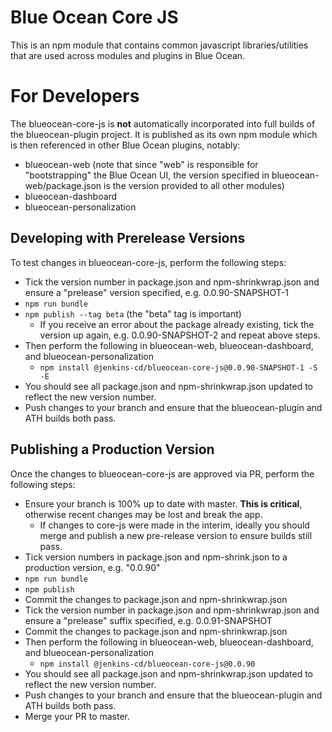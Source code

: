 # Blue Ocean Core JS

This is an npm module that contains common javascript libraries/utilities that are used across modules and plugins in Blue Ocean.
 
# For Developers

The blueocean-core-js is **not** automatically incorporated into full builds of the blueocean-plugin project.
It is published as its own npm module which is then referenced in other Blue Ocean plugins, notably:
- blueocean-web (note that since "web" is responsible for "bootstrapping" the Blue Ocean UI, the version specified in blueocean-web/package.json is the version provided to all other modules)
- blueocean-dashboard
- blueocean-personalization

## Developing with Prerelease Versions

To test changes in blueocean-core-js, perform the following steps:
- Tick the version number in package.json and npm-shrinkwrap.json and ensure a "prelease" version specified, e.g. 0.0.90-SNAPSHOT-1
- `npm run bundle`
- `npm publish --tag beta` (the "beta" tag is important)
   - If you receive an error about the package already existing, tick the version up again, e.g. 0.0.90-SNAPSHOT-2 and repeat above steps.
- Then perform the following in blueocean-web, blueocean-dashboard, and blueocean-personalization
   - `npm install @jenkins-cd/blueocean-core-js@0.0.90-SNAPSHOT-1 -S -E`
- You should see all package.json and npm-shrinkwrap.json updated to reflect the new version number.
- Push changes to your branch and ensure that the blueocean-plugin and ATH builds both pass.

## Publishing a Production Version

Once the changes to blueocean-core-js are approved via PR, perform the following steps:
- Ensure your branch is 100% up to date with master. **This is critical**, otherwise recent changes may be lost and break the app.
   - If changes to core-js were made in the interim, ideally you should merge and publish a new pre-release version to ensure builds still pass.
- Tick version numbers in package.json and npm-shrink.json to a production version, e.g. "0.0.90"
- `npm run bundle`
- `npm publish`
- Commit the changes to package.json and npm-shrinkwrap.json
- Tick the version number in package.json and npm-shrinkwrap.json and ensure a "prelease" suffix specified, e.g. 0.0.91-SNAPSHOT
- Commit the changes to package.json and npm-shrinkwrap.json
- Then perform the following in blueocean-web, blueocean-dashboard, and blueocean-personalization
   - `npm install @jenkins-cd/blueocean-core-js@0.0.90`
- You should see all package.json and npm-shrinkwrap.json updated to reflect the new version number.
- Push changes to your branch and ensure that the blueocean-plugin and ATH builds both pass.
- Merge your PR to master.
